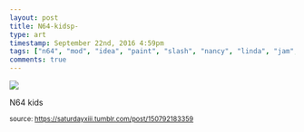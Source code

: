 ```yaml
---
layout: post
title: N64-kidsp-
type: art
timestamp: September 22nd, 2016 4:59pm
tags: ["n64", "mod", "idea", "paint", "slash", "nancy", "linda", "jam", "art"]
comments: true
---
```

<img src="https://saturdayxiii.github.io/media/150792183359.png"/>

N64 kids
 
  
<small>source: https://saturdayxiii.tumblr.com/post/150792183359</small>